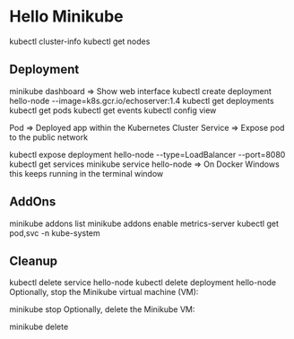# Hello Minikube
kubectl cluster-info
kubectl get nodes

## Deployment
minikube dashboard => Show web interface
kubectl create deployment hello-node --image=k8s.gcr.io/echoserver:1.4
kubectl get deployments
kubectl get pods
kubectl get events
kubectl config view

Pod => Deployed app within the Kubernetes Cluster
Service => Expose pod to the public network

kubectl expose deployment hello-node --type=LoadBalancer --port=8080
kubectl get services
minikube service hello-node => On Docker Windows this keeps running in the terminal window

## AddOns
minikube addons list
minikube addons enable metrics-server
kubectl get pod,svc -n kube-system

## Cleanup
kubectl delete service hello-node
kubectl delete deployment hello-node
Optionally, stop the Minikube virtual machine (VM):

minikube stop
Optionally, delete the Minikube VM:

minikube delete
